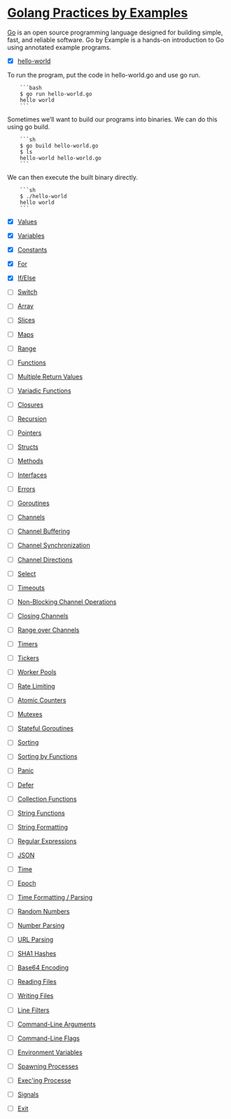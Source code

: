 # [Golang Practices by Examples](https://gobyexample.com)

[Go](http://golang.org/) is an open source programming language designed for building simple, fast, and reliable software.
Go by Example is a hands-on introduction to Go using annotated example programs.

- [x] [hello-world](https://gobyexample.com/hello-world)

To run the program, put the code in hello-world.go and use go run.

        ```bash
        $ go run hello-world.go
        hello world
        ```

Sometimes we’ll want to build our programs into binaries. We can do this using go build.

        ```sh
        $ go build hello-world.go
        $ ls
        hello-world hello-world.go
        ```

We can then execute the built binary directly.

        ```sh
        $ ./hello-world
        hello world
        ```

- [x] [Values](https://gobyexample.com/values)

- [x] [Variables](https://gobyexample.com/variables)

- [x] [Constants](https://gobyexample.com/constants)

- [x] [For](https://gobyexample.com/for)

- [x] [If/Else](https://gobyexample.com/if-else)

- [ ] [Switch](https://gobyexample.com/switch)

- [ ] [Array](https://gobyexample.com/arrays)

- [ ] [Slices](https://gobyexample.com/slices)

- [ ] [Maps](https://gobyexample.com/maps)

- [ ] [Range](https://gobyexample.com/range)

- [ ] [Functions](https://gobyexample.com/functions)

- [ ] [Multiple Return Values](https://gobyexample.com/multiple-return-values)

- [ ] [Variadic Functions](https://gobyexample.com/variadic-functions)

- [ ] [Closures](https://gobyexample.com/closures>)

- [ ] [Recursion](https://gobyexample.com/recursion)

- [ ] [Pointers](https://gobyexample.com/pointers)

- [ ] [Structs](https://gobyexample.com/structs)

- [ ] [Methods](https://gobyexample.com/methods)

- [ ] [Interfaces](https://gobyexample.com/interfaces)

- [ ] [Errors](https://gobyexample.com/errors)

- [ ] [Goroutines](https://gobyexample.com/goroutines)

- [ ] [Channels](https://gobyexample.com/channels)

- [ ] [Channel Buffering](https://gobyexample.com/channel-buffering)

- [ ] [Channel Synchronization](https://gobyexample.com/channel-synchronization)

- [ ] [Channel Directions](https://gobyexample.com/channel-directions)

- [ ] [Select](https://gobyexample.com/select)

- [ ] [Timeouts](https://gobyexample.com/timeouts)

- [ ] [Non-Blocking Channel Operations](https://gobyexample.com/non-blocking-channel-operations)

- [ ] [Closing Channels](https://gobyexample.com/closing-channels)

- [ ] [Range over Channels](https://gobyexample.com/range-over-channels)

- [ ] [Timers](https://gobyexample.com/timers)

- [ ] [Tickers](https://gobyexample.com/tickers)

- [ ] [Worker Pools](https://gobyexample.com/worker-pools)

- [ ] [Rate Limiting](https://gobyexample.com/rate-limiting)

- [ ] [Atomic Counters](https://gobyexample.com/atomic-counters)

- [ ] [Mutexes](https://gobyexample.com/mutexes)

- [ ] [Stateful Goroutines](https://gobyexample.com/stateful-goroutines)

- [ ] [Sorting](https://gobyexample.com/sorting)

- [ ] [Sorting by Functions](https://gobyexample.com/sorting-by-functions)

- [ ] [Panic](https://gobyexample.com/panic)

- [ ] [Defer](https://gobyexample.com/defer)

- [ ] [Collection Functions](https://gobyexample.com/collection-functions)

- [ ] [String Functions](https://gobyexample.com/string-functions)

- [ ] [String Formatting](https://gobyexample.com/string-formatting)

- [ ] [Regular Expressions](https://gobyexample.com/regular-expressions)

- [ ] [JSON](https://gobyexample.com/json)

- [ ] [Time](https://gobyexample.com/time)

- [ ] [Epoch](https://gobyexample.com/epoch)

- [ ] [Time Formatting / Parsing](https://gobyexample.com/time-formatting-parsing)

- [ ] [Random Numbers](https://gobyexample.com/random-numbers)

- [ ] [Number Parsing](https://gobyexample.com/number-parsing)

- [ ] [URL Parsing](https://gobyexample.com/url-parsing)

- [ ] [SHA1 Hashes](https://gobyexample.com/sha1-hashes)

- [ ] [Base64 Encoding](https://gobyexample.com/base64-encoding)

- [ ] [Reading Files](https://gobyexample.com/reading-files)

- [ ] [Writing Files](https://gobyexample.com/writing-files)

- [ ] [Line Filters](https://gobyexample.com/line-filters)

- [ ] [Command-Line Arguments](https://gobyexample.com/command-line-arguments)

- [ ] [Command-Line Flags](https://gobyexample.com/command-line-flags)

- [ ] [Environment Variables](https://gobyexample.com/environment-variables)

- [ ] [Spawning Processes](https://gobyexample.com/spawning-processes)

- [ ] [Exec'ing Processe](https://gobyexample.com/execing-processes)

- [ ] [Signals](https://gobyexample.com/signals)

- [ ] [Exit](https://gobyexample.com/exit)